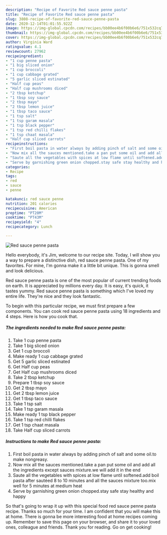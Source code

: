 ```yaml
---
description: "Recipe of Favorite Red sauce penne pasta"
title: "Recipe of Favorite Red sauce penne pasta"
slug: 3808-recipe-of-favorite-red-sauce-penne-pasta
date: 2020-12-14T01:01:55.922Z
image: https://img-global.cpcdn.com/recipes/bb00ee4b6f00b6e6/751x532cq70/red-sauce-penne-pasta-recipe-main-photo.jpg
thumbnail: https://img-global.cpcdn.com/recipes/bb00ee4b6f00b6e6/751x532cq70/red-sauce-penne-pasta-recipe-main-photo.jpg
cover: https://img-global.cpcdn.com/recipes/bb00ee4b6f00b6e6/751x532cq70/red-sauce-penne-pasta-recipe-main-photo.jpg
author: Virginia Ward
ratingvalue: 4.1
reviewcount: 27962
recipeingredient:
- "1 cup penne pasta"
- "1 big sliced onion"
- "1 cup broccoli"
- "1 cup cabbage grated"
- "5 garlic sliced estinated"
- "Half cup peas"
- "Half cup mushrooms diced"
- "2 tbsp ketchup"
- "1 tbsp soy sauce"
- "2 tbsp mayo"
- "2 tbsp lemon juice"
- "1 tbsp taco sauce"
- "1 tsp salt"
- "1 tsp garam masala"
- "1 tsp black pepper"
- "1 tsp red chilli flakes"
- "1 tsp chaat masala"
- "Half cup sliced carrots"
recipeinstructions:
- "First boil pasta in water always by adding pinch of salt and some oil.to make nongreasy."
- "Now mix all the sauces mentioned.take a pan put some oil and add all the ingredients except sauces mixture.we will add it in the end"
- "Saute all the vegetables with spices at low flame until softened.add boil pasta after sautéed 8 to 10 minutes and all the sauces mixture too.mix well for 5 minutes at medium heat"
- "Serve by garnishing green onion chopped.stay safe stay healthy and happy"
categories:
- Recipe
tags:
- red
- sauce
- penne

katakunci: red sauce penne 
nutrition: 201 calories
recipecuisine: American
preptime: "PT20M"
cooktime: "PT43M"
recipeyield: "4"
recipecategory: Lunch

---
```



![Red sauce penne pasta](https://img-global.cpcdn.com/recipes/bb00ee4b6f00b6e6/751x532cq70/red-sauce-penne-pasta-recipe-main-photo.jpg)

Hello everybody, it's Jim, welcome to our recipe site. Today, I will show you a way to prepare a distinctive dish, red sauce penne pasta. One of my favorites. For mine, I'm gonna make it a little bit unique. This is gonna smell and look delicious.



Red sauce penne pasta is one of the most popular of current trending foods on earth. It is appreciated by millions every day. It is easy, it's quick, it tastes yummy. Red sauce penne pasta is something which I've loved my entire life. They're nice and they look fantastic.


To begin with this particular recipe, we must first prepare a few components. You can cook red sauce penne pasta using 18 ingredients and 4 steps. Here is how you cook that.

<!--inarticleads1-->

##### The ingredients needed to make Red sauce penne pasta:

1. Take 1 cup penne pasta
1. Take 1 big sliced onion
1. Get 1 cup broccoli
1. Make ready 1 cup cabbage grated
1. Get 5 garlic sliced estinated
1. Get Half cup peas
1. Get Half cup mushrooms diced
1. Take 2 tbsp ketchup
1. Prepare 1 tbsp soy sauce
1. Get 2 tbsp mayo
1. Get 2 tbsp lemon juice
1. Get 1 tbsp taco sauce
1. Take 1 tsp salt
1. Take 1 tsp garam masala
1. Make ready 1 tsp black pepper
1. Take 1 tsp red chilli flakes
1. Get 1 tsp chaat masala
1. Take Half cup sliced carrots




<!--inarticleads2-->

##### Instructions to make Red sauce penne pasta:

1. First boil pasta in water always by adding pinch of salt and some oil.to make nongreasy.
1. Now mix all the sauces mentioned.take a pan put some oil and add all the ingredients except sauces mixture.we will add it in the end
1. Saute all the vegetables with spices at low flame until softened.add boil pasta after sautéed 8 to 10 minutes and all the sauces mixture too.mix well for 5 minutes at medium heat
1. Serve by garnishing green onion chopped.stay safe stay healthy and happy




So that's going to wrap it up with this special food red sauce penne pasta recipe. Thanks so much for your time. I am confident that you will make this at home. There is gonna be more interesting food at home recipes coming up. Remember to save this page on your browser, and share it to your loved ones, colleague and friends. Thank you for reading. Go on get cooking!
